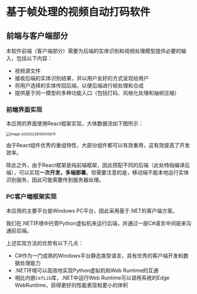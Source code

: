 # 基于帧处理的视频自动打码软件

## 前端与客户端部分

本软件前端（客户端部分）需要为后端的实体识别和视频处理模型提供必要的输入，包括以下内容：

- 视频源文件
- 接收后端的实体识别结果，并以用户友好的方式呈现给用户
- 将用户选择的实体传回后端，以便后端进行帧处理和合成
- 提供基于同一模型的多种功能入口（包括打码、风格化处理和抽帧压缩）

### 前端界面实现

本应用的界面使用React框架实现，大体数据流如下图所示：

<img src="https://picgo-1308055782.cos.ap-chengdu.myqcloud.com/picgo-new/202302281955799.png" alt="image-20230228195515675" style="zoom: 67%;" />

由于React组件优秀的重组特性，大部分组件都可以有效重用，这有效提高了开发效率。

除此之外，由于React框架是纯前端框架，因此搭配不同的后端（此处特指编译后端），可以实现**一次开发，多端部署**。但需要注意的是，移动端不能本地运行实体识别服务，因此可能需要传到服务器处理。

### PC客户端框架实现

本应用的主要平台是Windows PC平台，因此采用基于.NET的客户端方案。

我们在.NET环境中托管Python虚拟机来运行后端，并通过一层C#语言中间层来沟通前后端。

上述实现方法的优势有以下几点：

- C#作为一门成熟的Windows平台静态类型语言，具有优秀的客户端开发和数据处理能力
- .NET环境可以高效地实现Python虚拟机和Web Runtime的互通
- 相比内嵌`CefLib`库，.NET中运行Web Runtime可以调用系统的Edge WebRuntime，获得更好的性能表现和更小的体积